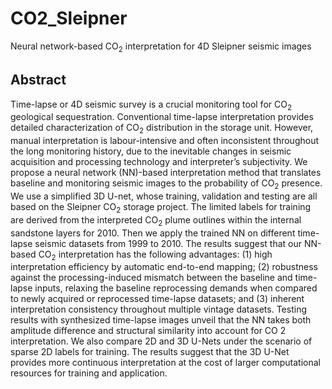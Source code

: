 # CO2_Sleipner
Neural network-based CO$_2$ interpretation for 4D Sleipner seismic images

## Abstract
Time-lapse or 4D seismic survey is a crucial monitoring tool for CO$_2$ geological sequestration. Conventional time-lapse interpretation provides detailed characterization of CO$_2$ distribution in the storage unit. However, manual interpretation is labour-intensive and often inconsistent throughout the long monitoring history, due to the inevitable changes in seismic acquisition and processing technology and interpreter’s subjectivity. We propose a neural network (NN)-based interpretation method that translates baseline and monitoring seismic images to the probability of CO$_2$ presence. We use a simplified 3D U-net, whose training, validation and testing are all based on the Sleipner CO$_2$ storage project. The limited labels for training are derived from the interpreted CO$_2$ plume outlines within the internal sandstone layers for 2010. Then we apply the trained NN on different time-lapse seismic datasets from 1999 to 2010. The results suggest that our NN-based CO$_2$ interpretation has the following advantages: (1) high interpretation efficiency by automatic end-to-end mapping; (2) robustness against the processing-induced mismatch between the baseline and time-lapse inputs, relaxing the baseline reprocessing demands when compared to newly acquired or reprocessed time-lapse datasets; and (3) inherent interpretation consistency throughout multiple vintage datasets. Testing results with synthesized time-lapse images unveil that the NN takes both amplitude difference and structural similarity into account for CO 2 interpretation. We also compare 2D and 3D U-Nets under the scenario of sparse 2D labels for training. The results suggest that the 3D U-Net provides more continuous interpretation at the cost of larger computational resources for training and application.
